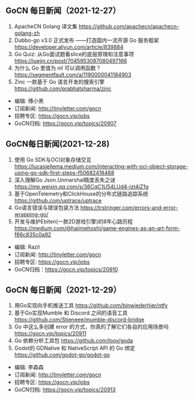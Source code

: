 
## GoCN 每日新闻（2021-12-27）

1. ApacheCN Golang 译文集 https://github.com/apachecn/apachecn-golang-zh
2. Dubbo-go v3.0 正式发布 ——打造国内一流开源 Go 服务框架 https://developer.aliyun.com/article/839884
3. Go Quiz: 从Go面试题看slice的底层原理和注意事项 https://juejin.cn/post/7045953087080497166
4. 为什么 Go 里值为 nil 可以调用函数？ https://segmentfault.com/a/1190000041184903
5. Zinc 一款基于 Go 语言开发的搜索引擎 https://github.com/prabhatsharma/zinc

- 编辑: 傅小黑
- 订阅新闻: http://tinyletter.com/gocn
- 招聘专区: https://gocn.vip/jobs
- GoCN归档: https://gocn.vip/topics/20907


## GoCN每日新闻(2021-12-28)

1. 使用 Go SDK与OCI对象存储交互 https://lucasjellema.medium.com/interacting-with-oci-object-storage-using-go-sdk-first-steps-f50682418488
2. 深入理解Go Json.Unmarshal精度丢失之谜 https://mp.weixin.qq.com/s/36CqC1U54LUd4-izt4iZ1g
3. 基于OpenTelemetry和ClickHouse的分布式链路追踪系统 https://github.com/uptrace/uptrace
4. Go语言错误与错误包装方法 https://trstringer.com/errors-and-error-wrapping-go/
5. 开发与维护Ebiten(一款2D游戏引擎)的8年心路历程 https://medium.com/@hajimehoshi/game-engines-as-an-art-form-f66c835c0a92

+ 编辑: Razil
+ 订阅新闻: http://tinyletter.com/gocn
+ 招聘专区: https://gocn.vip/jobs 
+ GoCN归档：https://gocn.vip/topics/20910


## GoCN 每日新闻（2021-12-29）

1. 用Go实现向手机推送工具 https://github.com/binwiederhier/ntfy
2. 基于Go实现Mumble 和 Discord 之间的语音工具 https://github.com/Stieneee/mumble-discord-bridge
3. Go 中这么多创建 error 的方式，你真的了解它们各自的应用场景吗 https://gocn.vip/topics/20911
4. Go 依赖分析工具包 https://github.com/loov/goda
5. Godot的 GDNative 和 NativeScript API 的 Go 绑定 https://github.com/godot-go/godot-go

- 编辑: 李森森
- 订阅新闻: http://tinyletter.com/gocn
- 招聘专区: https://gocn.vip/jobs
- GoCN归档: https://gocn.vip/topics/20913
